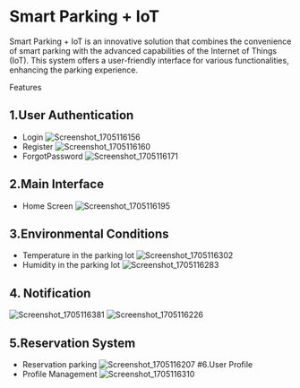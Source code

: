# Smart Parking + IoT
Smart Parking + IoT is an innovative solution that combines the convenience of smart parking with the advanced capabilities of the Internet of Things (IoT). This system offers a user-friendly interface for various functionalities, enhancing the parking experience.

Features
## 1.User Authentication
- Login
![Screenshot_1705116156](https://github.com/nam54828/SmartParking/assets/76670489/ae200f8f-65d5-41de-a8f1-0a89a6aefcf8)
- Register
![Screenshot_1705116160](https://github.com/nam54828/SmartParking/assets/76670489/4d860de4-9961-4dda-b3ba-0f23e6474e2b)
- ForgotPassword
![Screenshot_1705116171](https://github.com/nam54828/SmartParking/assets/76670489/0846e342-9719-46e5-99cb-f610b8f0573d)
## 2.Main Interface
- Home Screen
 ![Screenshot_1705116195](https://github.com/nam54828/SmartParking/assets/76670489/d1133cd8-d24b-4a09-8a08-4554962f174f)
## 3.Environmental Conditions
- Temperature in the parking lot
![Screenshot_1705116302](https://github.com/nam54828/SmartParking/assets/76670489/03989098-0f29-4930-a613-41aa4226646b)
- Humidity in the parking lot
![Screenshot_1705116283](https://github.com/nam54828/SmartParking/assets/76670489/e939972d-4fcc-464f-9af8-843757a0a158)
## 4. Notification
![Screenshot_1705116381](https://github.com/nam54828/SmartParking/assets/76670489/b72c0208-81ff-4ea1-a7ae-6be8993b4257)
![Screenshot_1705116226](https://github.com/nam54828/SmartParking/assets/76670489/8d028ee5-fef9-4c96-be3f-452c9dd3e4fc)
## 5.Reservation System
- Reservation parking
![Screenshot_1705116207](https://github.com/nam54828/SmartParking/assets/76670489/65030456-5428-484e-8c20-63b923bbbb36)
#6.User Profile
- Profile Management
![Screenshot_1705116310](https://github.com/nam54828/SmartParking/assets/76670489/c45e302a-a3fe-4e39-9c1a-5da3c85c45ed)
